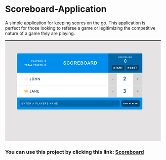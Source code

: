# Scoreboard-Application
A simple application for keeping scores on the go. This application is perfect for those looking to referee a game or legitimizing the competitive nature of a game they are playing.

![Screenshot 1](/screenshots/scoreboard.png)

### You can use this project by clicking this link: [Scoreboard](https://eddygld.github.io/Scoreboard-Application/)

